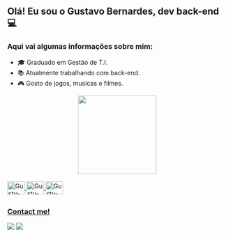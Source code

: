 ## Olá! Eu sou o Gustavo Bernardes, dev back-end 💻

### Aqui vai algumas informações sobre mim:
- 🎓 Graduado em Gestão de T.I.
- 📚 Atualmente trabalhando com back-end.
- 🎮 Gosto de jogos, musicas e filmes.

<div align="center">
  <a href="https://github.com/SirGustv">
  <img height="180em" src="https://github-readme-stats.vercel.app/api?username=SirGustv&show_icons=true&theme=midnight-purple&include_all_commits=true&count_private=true">
</div>
  

<div style="display: inline_block"><br>
  <img align="center" alt="Gustv-DotNet" height="30" width="40" src="https://cdn.jsdelivr.net/gh/devicons/devicon/icons/dotnetcore/dotnetcore-original.svg" />
  <img align="center" alt="Gustv-Csharp" height="30" width="40" src="https://cdn.jsdelivr.net/gh/devicons/devicon/icons/csharp/csharp-original.svg">
  <img align="center" alt="Gustv-Git" height="30" width="40" src="https://cdn.jsdelivr.net/gh/devicons/devicon/icons/git/git-original.svg">
</div>
  
  ##
  ### Contact me!
  <div>
  <a href = "mailto:gust.bersan@gmail.com"><img src="https://img.shields.io/badge/-Gmail-%23333?style=for-the-badge&logo=gmail&logoColor=white" target="_blank"></a>
  <a href="https://www.linkedin.com/in/gustavobernardessantos" target="_blank"><img src="https://img.shields.io/badge/-LinkedIn-%230077B5?style=for-the-badge&logo=linkedin&logoColor=white" target="_blank"></a> 
  </div>
